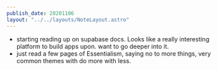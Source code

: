 ```yaml
---
publish_date: 20201106
layout: "../../layouts/NoteLayout.astro"
---
```

- starting reading up on supabase docs. Looks like a really interesting platform to build apps upon. want to go deeper  into it.
- just read a few pages of Essentialism, saying no to more things, very common themes with do more with less. 
